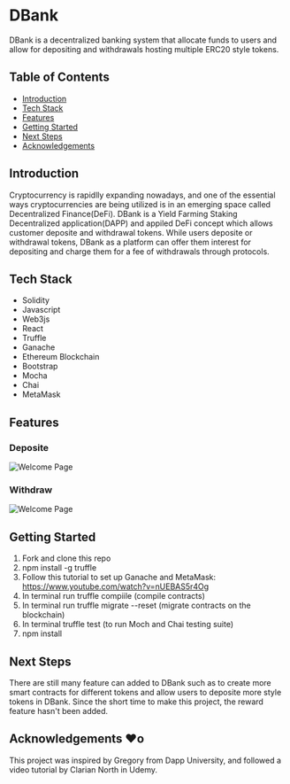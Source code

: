 # **DBank**
DBank is a decentralized banking system that allocate funds to users and allow for depositing and withdrawals hosting multiple ERC20 style tokens.

## Table of Contents
- [Introduction](#introduction)
- [Tech Stack](#tech-stack)
- [Features](#features)
- [Getting Started](#getting-started)
- [Next Steps](#next-steps)
- [Acknowledgements](#creators)

## Introduction
Cryptocurrency is rapidlly expanding nowadays, and one of the essential ways cryptocurrencies are being utilized is in an emerging space called Decentralized Finance(DeFi). 
DBank is a Yield Farming Staking Decentralized application(DAPP) and appiled DeFi concept which allows customer deposite and withdrawal tokens. While users deposite or withdrawal tokens, DBank as a platform can offer them interest for depositing and charge them for a fee of withdrawals through protocols. 

## Tech Stack
- Solidity
- Javascript
- Web3js
- React
- Truffle
- Ganache
- Ethereum Blockchain
- Bootstrap
- Mocha
- Chai
- MetaMask

## Features

### Deposite
![Welcome Page](https://media.giphy.com/media/fdE2bIVqGQKYRFkam4/giphy.gif)

### Withdraw
![Welcome Page](https://media.giphy.com/media/fdE2bIVqGQKYRFkam4/giphy.gif)

## Getting Started
1. Fork and clone this repo
2. npm install -g truffle
3. Follow this tutorial to set up Ganache and MetaMask: https://www.youtube.com/watch?v=nUEBAS5r4Og
4. In terminal run truffle compiile (compile contracts)
5. In terminal run truffle migrate --reset (migrate contracts on the blockchain)
6. In terminal truffle test (to run Moch and Chai testing suite)
7. npm install

## Next Steps
There are still many feature can added to DBank such as to create more smart contracts for different tokens and allow users to deposite more style tokens in DBank. Since the short time to make this project, the reward feature hasn't been added. 

## Acknowledgements :heart:o
This project was inspired by Gregory from Dapp University, and followed a video tutorial by Clarian North in Udemy.
